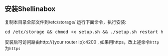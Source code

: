 ## 安装Shellinabox
复制本目录全部文件到/etc/storage/
运行下面命令，执行安装:
<pre>
cd /etc/storage && chmod +x setup.sh && ./setup.sh restart http
</pre>
安装后可访问路由http://{your router ip}:4200 , 如果用https，改上述命令`http`为`https`
